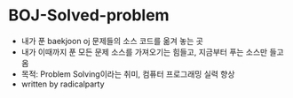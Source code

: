 # BOJ-Solved-problem
- 내가 푼 baekjoon oj 문제들의 소스 코드를 옮겨 놓는 곳
- 내가 이때까지 푼 모든 문제 소스를 가져오기는 힘들고, 지금부터 푸는 소스만 들고 옴
- 목적: Problem Solving이라는 취미, 컴퓨터 프로그래밍 실력 향상
- written by radicalparty
